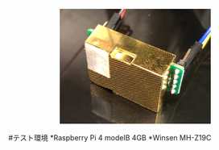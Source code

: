 <p align="center">
  <img src="mhz19c_omote.png" width="300">
</p>
#テスト環境
*Raspberry Pi 4 modelB 4GB
*Winsen MH-Z19C
